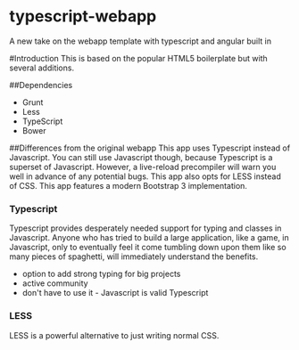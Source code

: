 typescript-webapp
=================

A new take on the webapp template with typescript and angular built in

#Introduction
This is based on the popular HTML5 boilerplate but with several additions.

##Dependencies
- Grunt
- Less
- TypeScript
- Bower

##Differences from the original webapp
This app uses Typescript instead of Javascript. You can still use Javascript though, because Typescript is a superset of Javascript. However, a live-reload precompiler will warn you well in advance of any potential bugs. This app also opts for LESS instead of CSS. This app features a modern Bootstrap 3 implementation.

### Typescript
Typescript provides desperately needed support for typing and classes in Javascript. Anyone who has tried to build a large application, like a game, in Javascript, only to eventually feel it come tumbling down upon them like so many pieces of spaghetti, will immediately understand the benefits. 

- option to add strong typing for big projects
- active community
- don't have to use it - Javascript is valid Typescript

### LESS
LESS is a powerful alternative to just writing normal CSS. 
